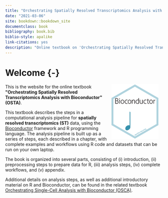 ```yaml
---
title: "Orchestrating Spatially Resolved Transcriptomics Analysis with Bioconductor"
date: "2021-03-06"
site: bookdown::bookdown_site
documentclass: book
bibliography: book.bib
biblio-style: apalike
link-citations: yes
description: "Online textbook on 'Orchestrating Spatially Resolved Transcriptomics Analysis with Bioconductor'"
---
```



# Welcome {-}

<a href="https://bioconductor.org"><img src="https://github.com/Bioconductor/BiocStickers/raw/master/Bioconductor/Bioconductor-serial.gif" width="150" alt="Bioconductor Sticker" align="right" style="margin: 0 1em 0 1em" /></a>

This is the website for the online textbook **"Orchestrating Spatially Resolved Transcriptomics Analysis with Bioconductor" (OSTA)**.

This textbook describes the steps in a computational analysis pipeline for **spatially resolved transcriptomics (ST)** data, using the [Bioconductor](http://bioconductor.org/) framework and R programming language. The analysis pipeline is built up as a series of steps, each described in a chapter, with complete examples and workflows using R code and datasets that can be run on your own laptop.

The book is organized into several parts, consisting of (i) introduction, (ii) preprocessing steps to prepare data for R, (iii) analysis steps, (iv) complete workflows, and (v) appendix.

Additional details on analysis steps, as well as additional introductory material on R and Bioconductor, can be found in the related textbook [Orchestrating Single-Cell Analysis with Bioconductor (OSCA)](https://osca.bioconductor.org/).


